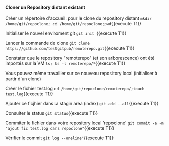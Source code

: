  
#### Cloner un Repository distant existant
 
 
  Créer un répertoire d'accueil: pour le clone du repository distant 
 `mkdir /home/git/repoclone; cd /home/git/repoclone;pwd`{{execute T1}}
 
  Initialiser le nouvel enviroment git
 `git init `{{execute T1}}
 
 Lancer la commande de clone
 `git clone https://github.com/testgitpub/remoterepo.git`{{execute T1}}

 Constater que le repository  "remoterepo" (et son arborescence) ont été importés sur la VM 
 `ls; ls -l remoterepo/*`{{execute T1}}
 
 Vous pouvez même travailler sur ce nouveau repository local (initialiser à partir d'un clone)
 
 Créer le fichier test.log
 `cd /home/git/repoclone/remoterepo/;touch test.log`{{execute T1}}
 
Ajouter ce ficjhier dans la stagin area (index)
`git add --all`{{execute T1}}

Consulter le status
`git status`{{execute T1}}

Commiter le fichier dans votre repository local 'repoclone'
`git commit -a -m "ajout fic test.log dans repoclone"`{{execute T1}}
 
Vérifier le commit
`git log --oneline"`{{execute T1}}
